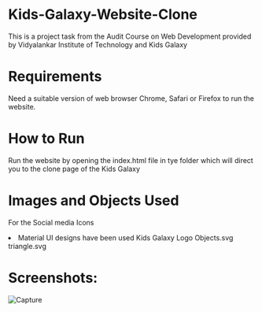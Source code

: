 # Kids-Galaxy-Website-Clone
This is a project task from the Audit Course on Web Development provided by Vidyalankar Institute of Technology and Kids Galaxy

# Requirements
Need a suitable version of web browser Chrome, Safari or Firefox to run the website.

# How to Run
Run the website by opening the index.html file in tye folder which will direct you to the clone page of the Kids Galaxy

# Images and  Objects Used 

For the Social media Icons 
<li>
<o>Material UI designs have been used</o>
<o>Kids Galaxy Logo</o>
<o>Objects.svg</o>
<o>triangle.svg</o>
</li>
  
# Screenshots:

![Capture](https://user-images.githubusercontent.com/80825073/131974388-fb9e37e7-8dfd-4d7a-8aaf-f68217d863c2.JPG)

